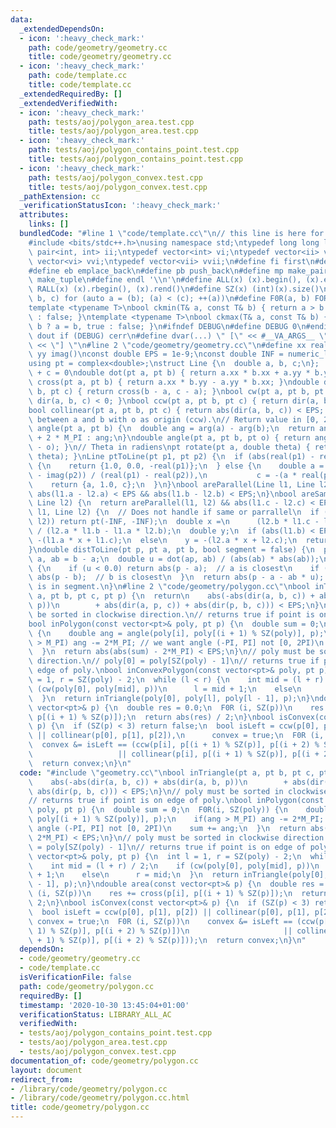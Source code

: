 ```yaml
---
data:
  _extendedDependsOn:
  - icon: ':heavy_check_mark:'
    path: code/geometry/geometry.cc
    title: code/geometry/geometry.cc
  - icon: ':heavy_check_mark:'
    path: code/template.cc
    title: code/template.cc
  _extendedRequiredBy: []
  _extendedVerifiedWith:
  - icon: ':heavy_check_mark:'
    path: tests/aoj/polygon_area.test.cpp
    title: tests/aoj/polygon_area.test.cpp
  - icon: ':heavy_check_mark:'
    path: tests/aoj/polygon_contains_point.test.cpp
    title: tests/aoj/polygon_contains_point.test.cpp
  - icon: ':heavy_check_mark:'
    path: tests/aoj/polygon_convex.test.cpp
    title: tests/aoj/polygon_convex.test.cpp
  _pathExtension: cc
  _verificationStatusIcon: ':heavy_check_mark:'
  attributes:
    links: []
  bundledCode: "#line 1 \"code/template.cc\"\n// this line is here for a reason\n\
    #include <bits/stdc++.h>\nusing namespace std;\ntypedef long long ll;\ntypedef\
    \ pair<int, int> ii;\ntypedef vector<int> vi;\ntypedef vector<ii> vii;\ntypedef\
    \ vector<vi> vvi;\ntypedef vector<vii> vvii;\n#define fi first\n#define se second\n\
    #define eb emplace_back\n#define pb push_back\n#define mp make_pair\n#define mt\
    \ make_tuple\n#define endl '\\n'\n#define ALL(x) (x).begin(), (x).end()\n#define\
    \ RALL(x) (x).rbegin(), (x).rend()\n#define SZ(x) (int)(x).size()\n#define FOR(a,\
    \ b, c) for (auto a = (b); (a) < (c); ++(a))\n#define F0R(a, b) FOR (a, 0, (b))\n\
    template <typename T>\nbool ckmin(T& a, const T& b) { return a > b ? a = b, true\
    \ : false; }\ntemplate <typename T>\nbool ckmax(T& a, const T& b) { return a <\
    \ b ? a = b, true : false; }\n#ifndef DEBUG\n#define DEBUG 0\n#endif\n#define\
    \ dout if (DEBUG) cerr\n#define dvar(...) \" [\" << #__VA_ARGS__ \": \" << (__VA_ARGS__)\
    \ << \"] \"\n#line 2 \"code/geometry/geometry.cc\"\n#define xx real()\n#define\
    \ yy imag()\nconst double EPS = 1e-9;\nconst double INF = numeric_limits<double>::max();\n\
    using pt = complex<double>;\nstruct Line {\n  double a, b, c;\n};  // ax + by\
    \ + c = 0\ndouble dot(pt a, pt b) { return a.xx * b.xx + a.yy * b.yy; }\ndouble\
    \ cross(pt a, pt b) { return a.xx * b.yy - a.yy * b.xx; }\ndouble dir(pt a, pt\
    \ b, pt c) { return cross(b - a, c - a); }\nbool cw(pt a, pt b, pt c) { return\
    \ dir(a, b, c) < 0; }\nbool ccw(pt a, pt b, pt c) { return dir(a, b, c) > 0; }\n\
    bool collinear(pt a, pt b, pt c) { return abs(dir(a, b, c)) < EPS; }\n// Angle\
    \ between a and b with o as origin (ccw).\n// Return value in [0, 2PI)\ndouble\
    \ angle(pt a, pt b) {\n  double ang = arg(a) - arg(b);\n  return ang < 0 ? ang\
    \ + 2 * M_PI : ang;\n}\ndouble angle(pt a, pt b, pt o) { return angle(b - o, a\
    \ - o); }\n// Theta in radiens\npt rotate(pt a, double theta) { return a * polar(1.0,\
    \ theta); }\nLine ptToLine(pt p1, pt p2) {\n  if (abs(real(p1) - real(p2)) < EPS)\
    \ {\n    return {1.0, 0.0, -real(p1)};\n  } else {\n    double a = -(imag(p1)\
    \ - imag(p2)) / (real(p1) - real(p2)),\n           c = -(a * real(p1)) - imag(p2);\n\
    \    return {a, 1.0, c};\n  }\n}\nbool areParallel(Line l1, Line l2) {\n  return\
    \ abs(l1.a - l2.a) < EPS && abs(l1.b - l2.b) < EPS;\n}\nbool areSame(Line l1,\
    \ Line l2) {\n  return areParallel(l1, l2) && abs(l1.c - l2.c) < EPS;\n}\npt intersectPt(Line\
    \ l1, Line l2) {\n  // Does not handle if same or parrallel\n  if (areParallel(l1,\
    \ l2)) return pt(-INF, -INF);\n  double x =\n      (l2.b * l1.c - l1.b * l2.c)\
    \ / (l2.a * l1.b - l1.a * l2.b);\n  double y;\n  if (abs(l1.b) < EPS)\n    y =\
    \ -(l1.a * x + l1.c);\n  else\n    y = -(l2.a * x + l2.c);\n  return pt(x, y);\n\
    }\ndouble distToLine(pt p, pt a, pt b, bool segment = false) {\n  pt ap = p -\
    \ a, ab = b - a;\n  double u = dot(ap, ab) / (abs(ab) * abs(ab));\n  if (segment)\
    \ {\n    if (u < 0.0) return abs(p - a);  // a is closest\n    if (u > 1.0) return\
    \ abs(p - b);  // b is closest\n  }\n  return abs(p - a - ab * u);      // closest\
    \ is in segment.\n}\n#line 2 \"code/geometry/polygon.cc\"\nbool inTriangle(pt\
    \ a, pt b, pt c, pt p) {\n  return\n    abs(-abs(dir(a, b, c)) + abs(dir(a, b,\
    \ p))\n        + abs(dir(a, p, c)) + abs(dir(p, b, c))) < EPS;\n}\n// poly must\
    \ be sorted in clockwise direction.\n// returns true if point is on edge of poly.\n\
    bool inPolygon(const vector<pt>& poly, pt p) {\n  double sum = 0;\n  F0R(i, SZ(poly))\
    \ {\n    double ang = angle(poly[i], poly[(i + 1) % SZ(poly)], p);\n    if(ang\
    \ > M_PI) ang -= 2*M_PI; // we want angle (-PI, PI] not [0, 2PI)\n    sum += ang;\n\
    \  }\n  return abs(abs(sum) - 2*M_PI) < EPS;\n}\n// poly must be sorted in clockwise\
    \ direction.\n// poly[0] = poly[SZ(poly) - 1]\n// returns true if point is on\
    \ edge of poly.\nbool inConvexPolygon(const vector<pt>& poly, pt p) {\n  int l\
    \ = 1, r = SZ(poly) - 2;\n  while (l < r) {\n    int mid = (l + r) / 2;\n    if\
    \ (cw(poly[0], poly[mid], p))\n      l = mid + 1;\n    else\n      r = mid;\n\
    \  }\n  return inTriangle(poly[0], poly[l], poly[l - 1], p);\n}\ndouble area(const\
    \ vector<pt>& p) {\n  double res = 0.0;\n  F0R (i, SZ(p))\n    res += cross(p[i],\
    \ p[(i + 1) % SZ(p)]);\n  return abs(res) / 2;\n}\nbool isConvex(const vector<pt>&\
    \ p) {\n  if (SZ(p) < 3) return false;\n  bool isLeft = ccw(p[0], p[1], p[2])\
    \ || collinear(p[0], p[1], p[2]),\n      convex = true;\n  F0R (i, SZ(p))\n  \
    \  convex &= isLeft == (ccw(p[i], p[(i + 1) % SZ(p)], p[(i + 2) % SZ(p)])\n  \
    \                   || collinear(p[i], p[(i + 1) % SZ(p)], p[(i + 2) % SZ(p)]));\n\
    \  return convex;\n}\n"
  code: "#include \"geometry.cc\"\nbool inTriangle(pt a, pt b, pt c, pt p) {\n  return\n\
    \    abs(-abs(dir(a, b, c)) + abs(dir(a, b, p))\n        + abs(dir(a, p, c)) +\
    \ abs(dir(p, b, c))) < EPS;\n}\n// poly must be sorted in clockwise direction.\n\
    // returns true if point is on edge of poly.\nbool inPolygon(const vector<pt>&\
    \ poly, pt p) {\n  double sum = 0;\n  F0R(i, SZ(poly)) {\n    double ang = angle(poly[i],\
    \ poly[(i + 1) % SZ(poly)], p);\n    if(ang > M_PI) ang -= 2*M_PI; // we want\
    \ angle (-PI, PI] not [0, 2PI)\n    sum += ang;\n  }\n  return abs(abs(sum) -\
    \ 2*M_PI) < EPS;\n}\n// poly must be sorted in clockwise direction.\n// poly[0]\
    \ = poly[SZ(poly) - 1]\n// returns true if point is on edge of poly.\nbool inConvexPolygon(const\
    \ vector<pt>& poly, pt p) {\n  int l = 1, r = SZ(poly) - 2;\n  while (l < r) {\n\
    \    int mid = (l + r) / 2;\n    if (cw(poly[0], poly[mid], p))\n      l = mid\
    \ + 1;\n    else\n      r = mid;\n  }\n  return inTriangle(poly[0], poly[l], poly[l\
    \ - 1], p);\n}\ndouble area(const vector<pt>& p) {\n  double res = 0.0;\n  F0R\
    \ (i, SZ(p))\n    res += cross(p[i], p[(i + 1) % SZ(p)]);\n  return abs(res) /\
    \ 2;\n}\nbool isConvex(const vector<pt>& p) {\n  if (SZ(p) < 3) return false;\n\
    \  bool isLeft = ccw(p[0], p[1], p[2]) || collinear(p[0], p[1], p[2]),\n     \
    \ convex = true;\n  F0R (i, SZ(p))\n    convex &= isLeft == (ccw(p[i], p[(i +\
    \ 1) % SZ(p)], p[(i + 2) % SZ(p)])\n                     || collinear(p[i], p[(i\
    \ + 1) % SZ(p)], p[(i + 2) % SZ(p)]));\n  return convex;\n}\n"
  dependsOn:
  - code/geometry/geometry.cc
  - code/template.cc
  isVerificationFile: false
  path: code/geometry/polygon.cc
  requiredBy: []
  timestamp: '2020-10-30 13:45:04+01:00'
  verificationStatus: LIBRARY_ALL_AC
  verifiedWith:
  - tests/aoj/polygon_contains_point.test.cpp
  - tests/aoj/polygon_area.test.cpp
  - tests/aoj/polygon_convex.test.cpp
documentation_of: code/geometry/polygon.cc
layout: document
redirect_from:
- /library/code/geometry/polygon.cc
- /library/code/geometry/polygon.cc.html
title: code/geometry/polygon.cc
---
```

